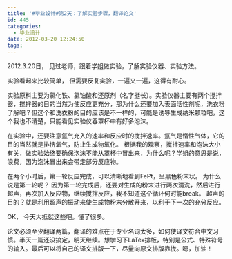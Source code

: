 ```yaml
---
title: '#毕业设计#第2天：了解实验步骤，翻译论文'
id: 445
categories:
  - 毕业设计
date: 2012-03-20 12:24:50
tags:
---
```


2012.3.20日， 见过老师，跟着学姐做实验，了解实验仪器、实验方法。

实验看起来比较简单， 但需要反复实验，一遍又一遍，这得有耐心。

实验原料主要为氯化铁、氯铂酸和还原剂（名字挺长）。实验仪器主要有两个搅拌器，搅拌器的目的当然为使反应更充分，那为什么还要加入表面活性剂呢，洗衣粉了解吧？但这个和洗衣粉的目的应该是不一样的，可能是诱导生成纳米颗粒吧，这个我也不清楚，只能看见实验仪器罩杯中有好多泡沫。

在实验中，还要注意氩气充入的速率和反应时的搅拌速率。氩气是惰性气体，它的目的当然就是排挤氧气，防止生成物氧化。 根据我的观察，搅拌速率和泡沫大小有关，做实验始终要确保泡沫不能从罩杯中冒出来，为什么呢？学姐的意思是说，浪费，因为泡沫冒出来会带走部分反应物。

在两个小时后，第一轮反应完成，可以清晰地看到FePt，呈黑色粉末状。 为什么说是第一轮呢？ 因为第一轮完成后，还要对生成的粉末进行两次清洗，然后进行超声，再次加入反应物，继续搅拌反应，我不知道这个循环何时能break。 超声的目的？就是利用超声的振动来使生成物粉末分散开来，以利于下一次的充分反应。

OK， 今天大抵就这些吧。懂了很多。

论文必须至少翻译两篇，翻译的难点在于专业名词太多，如何使译文符合中文习惯。半天一篇还没搞定，明天继续。想学习下LaTex排版，特别是公式、特殊符号的输入。最后可以将自己的译文排版一下，尽量向原文排版靠拢。嗯，加油！